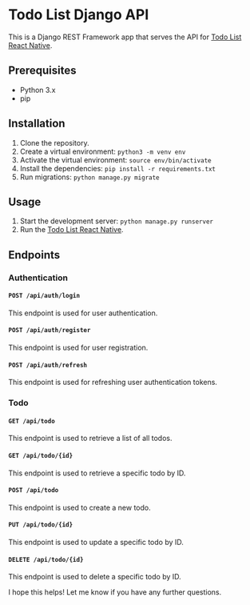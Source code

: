 # Todo List Django API

This is a Django REST Framework app that serves the API for [Todo List React Native](https://github.com/jhakeinson/todolist-react-native).

## Prerequisites

- Python 3.x
- pip

## Installation

1. Clone the repository.
2. Create a virtual environment: `python3 -m venv env`
3. Activate the virtual environment: `source env/bin/activate`
4. Install the dependencies: `pip install -r requirements.txt`
5. Run migrations: `python manage.py migrate`

## Usage

1. Start the development server: `python manage.py runserver`
2. Run the [Todo List React Native](https://github.com/jhakeinson/todolist-react-native).


## Endpoints

### Authentication

#### `POST /api/auth/login`

This endpoint is used for user authentication.

#### `POST /api/auth/register`

This endpoint is used for user registration.

#### `POST /api/auth/refresh`

This endpoint is used for refreshing user authentication tokens.

### Todo

#### `GET /api/todo`

This endpoint is used to retrieve a list of all todos.

#### `GET /api/todo/{id}`

This endpoint is used to retrieve a specific todo by ID.

#### `POST /api/todo`

This endpoint is used to create a new todo.

#### `PUT /api/todo/{id}`

This endpoint is used to update a specific todo by ID.

#### `DELETE /api/todo/{id}`

This endpoint is used to delete a specific todo by ID.

I hope this helps! Let me know if you have any further questions.


